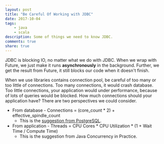 ```yaml
---
layout: post
title: "Be Careful Of Working with JDBC"
date: 2017-10-04
tags: 
    - java
    - scala
description: Some of things we need to know JDBC. 
comments: true
share: true
---
```


JDBC is blocking IO, no matter what we do with JDBC. When we wrap with Future, we just make it runs **asynchronously** in the background. Further, we get the result from Future, it still blocks our code when it doesn't finish.

When we use libraries contains connection pool, be careful of too many or too little of connections. Too many connections, it would crash database. Too little connections, your application would under performance, because of lots of queries would be blocked. How much connections should your application have? There are two perspectives we could consider.
* From database - Connections = (core_count * 2) + effective_spindle_count
    * This is the [suggestion from PostgreSQL](https://wiki.postgresql.org/wiki/Number_Of_Database_Connections).
* From application - Threads = CPU Cores * CPU Utilization * (1 + Wait Time / Compute Time)
    * This is the suggestion from Java Concurrency in Practice.

